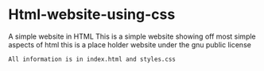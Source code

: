# Html-website-using-css
A simple website in HTML
This is a simple website showing off most simple aspects of html
 this is a place holder website under the gnu public license
 
 
 
 ```All information is in index.html and styles.css```
 
 
 
 

 
 
